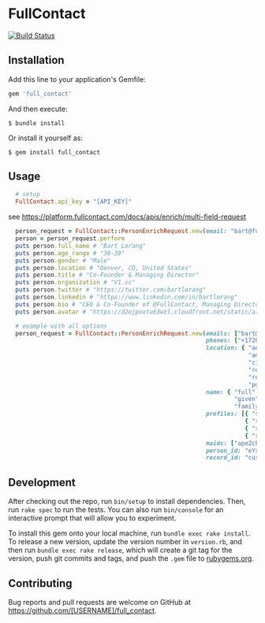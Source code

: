 # FullContact
[![Build Status](https://travis-ci.org/NEXL-LTS/full_contact-ruby.svg?branch=main)](https://travis-ci.org/NEXL-LTS/full_contact-ruby)

## Installation

Add this line to your application's Gemfile:

```ruby
gem 'full_contact'
```

And then execute:

    $ bundle install

Or install it yourself as:

    $ gem install full_contact

## Usage

```ruby
  # setup
  FullContact.api_key = "[API_KEY]"
```

see https://platform.fullcontact.com/docs/apis/enrich/multi-field-request

```ruby
  person_request = FullContact::PersonEnrichRequest.new(email: "bart@fullcontact.com")
  person = person_request.perform
  puts person.full_name # "Bart Lorang"
  puts person.age_range # "30-39"
  puts person.gender # "Male"
  puts person.location # "Denver, CO, United States"
  puts person.title # "Co-Founder & Managing Director"
  puts person.organization # "V1.vc"
  puts person.twitter # "https://twitter.com/bartlorang"
  puts person.linkedin # "https://www.linkedin.com/in/bartlorang"
  puts person.bio # "CEO & Co-Founder of @FullContact, Managing Director @v1vc_. Tech Entrepreneur, Investor."
  puts person.avatar # "https://d2ojpxxtu63wzl.cloudfront.net/static/a7e6a5aba590d4933e35eaadabd97fd2_44e00e968ac57725a15b32f9ca714827aff8e4818d290cb0c611f2e2585253b3"

  # example with all options
  person_request = FullContact::PersonEnrichRequest.new(emails: ["bart@fullcontact.com", "bart.lorang@fullcontact.com"],
                                                        phones: ["+17202227799", "+13035551234"],
                                                        location: { "addressLine1": "123 Main Street",
                                                                    "addressLine2": "Unit 2",
                                                                    "city": "Denver",
                                                                    "region": "Colorado",
                                                                    "regionCode": "CO",
                                                                    "postalCode": "80203"},
                                                        name: { "full": "Bart Lorang",
                                                                "given": "Bart",
                                                                "family": "Lorang" },
                                                        profiles: [{ "service": "twitter", "username": "bartlorang" }, 
                                                                   { "service": "twitter", "userid": "5998422" }, 
                                                                   { "service": "linkedin", "url": "https://www.linkedin.com/in/bartlorang" }, 
                                                                   { "service": "github", "url": "https://www.github.com/lorangb"}],
                                                        maids: ["ape2ch30-pifn-cbvi-30yy-nia-zex7aw5u"],
                                                        person_id: "eYxWc0B-dKRxerTw_uQpxCssM_GyPaLErj0Eu3y2FrU6py1J",
                                                        record_id: "customer123")
```

## Development

After checking out the repo, run `bin/setup` to install dependencies. Then, run `rake spec` to run the tests. You can also run `bin/console` for an interactive prompt that will allow you to experiment.

To install this gem onto your local machine, run `bundle exec rake install`. To release a new version, update the version number in `version.rb`, and then run `bundle exec rake release`, which will create a git tag for the version, push git commits and tags, and push the `.gem` file to [rubygems.org](https://rubygems.org).

## Contributing

Bug reports and pull requests are welcome on GitHub at https://github.com/[USERNAME]/full_contact.

